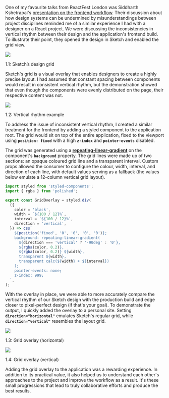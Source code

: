 
One of my favourite talks from ReactFest London was Siddharth Kshetrapal's [presentation on the frontend workflow](https://www.youtube.com/watch?v=bLgZwFRYTJ4). Their discussion about how design systems can be undermined by misunderstandings between project disciplines reminded me of a similar experience I had with a designer on a React project. We were discussing the inconsistencies in vertical rhythm between their design and the application's frontend build. To illustrate their point, they opened the design in Sketch and enabled the grid view.


![](https://s3.us-west-2.amazonaws.com/secure.notion-static.com/765c189a-0577-457d-9c77-e53b963fa3df/sketch-design-grid.jpg?X-Amz-Algorithm=AWS4-HMAC-SHA256&X-Amz-Content-Sha256=UNSIGNED-PAYLOAD&X-Amz-Credential=AKIAT73L2G45EIPT3X45%2F20230102%2Fus-west-2%2Fs3%2Faws4_request&X-Amz-Date=20230102T213645Z&X-Amz-Expires=3600&X-Amz-Signature=a9213833576b466d4a91798c39db5b9fb49aef7a259ca54441d49c8db3e126c3&X-Amz-SignedHeaders=host&x-id=GetObject)


1.1: Sketch’s design grid


Sketch's grid is a visual overlay that enables designers to create a highly precise layout. I had assumed that constant spacing between components would result in consistent vertical rhythm, but the demonstration showed that even though the components were evenly distributed on the page, their respective content was not.


![](https://s3.us-west-2.amazonaws.com/secure.notion-static.com/08652dc5-a3f7-4a09-8ac9-ebcd82ba1075/vertical-rhythm.png?X-Amz-Algorithm=AWS4-HMAC-SHA256&X-Amz-Content-Sha256=UNSIGNED-PAYLOAD&X-Amz-Credential=AKIAT73L2G45EIPT3X45%2F20230102%2Fus-west-2%2Fs3%2Faws4_request&X-Amz-Date=20230102T213645Z&X-Amz-Expires=3600&X-Amz-Signature=cee0bcc886564157a6e2d9e3204dedaacb8f8b4a62fe0989aba48aaebbc235f1&X-Amz-SignedHeaders=host&x-id=GetObject)


1.2: Vertical rhythm example


To address the issue of inconsistent vertical rhythm, I created a similar treatment for the frontend by adding a styled component to the application root. The grid would sit on top of the entire application, fixed to the viewport using **`position: fixed`** with a high **`z-index`** and **`pointer-events`** disabled.


The grid was generated using a [**repeating-linear-gradient**](https://developer.mozilla.org/en-US/docs/Web/CSS/repeating-linear-gradient) on the component's **`background`** property. The grid lines were made up of two sections: an opaque coloured grid line and a transparent interval. Custom props allowed the consumer to configure the colour, width, interval, and direction of each line, with default values serving as a fallback (the values below emulate a 12-column vertical grid layout).


```javascript
import styled from 'styled-components';
import { rgba } from 'polished';

export const GridOverlay = styled.div(
  ({
    color = 'black',
    width = `${100 / 12}%`,
    interval = `${100 / 12}%`,
    direction = 'vertical',
  }) => css`
    ${position('fixed', '0', '0', '0', '0')};
    background: repeating-linear-gradient(
      ${direction === 'vertical' ? '-90deg' : '0'},
      ${rgba(color, 0.2)},
      ${rgba(color, 0.2)} ${width},
      transparent ${width},
      transparent calc(${width} + ${interval})
    );
    pointer-events: none;
    z-index: 999;
  `,
);
```


With the overlay in place, we were able to more accurately compare the vertical rhythm of our Sketch design with the production build and edge closer to pixel-perfect design (if that's your goal). To demonstrate the output, I quickly added the overlay to a personal site. Setting **`direction="horizontal"`** emulates Sketch's regular grid, while **`direction="vertical"`** resembles the layout grid.


![](https://s3.us-west-2.amazonaws.com/secure.notion-static.com/4cf79f51-282d-4a78-8823-8689b2c20879/grid-overlay-horizontal.jpg?X-Amz-Algorithm=AWS4-HMAC-SHA256&X-Amz-Content-Sha256=UNSIGNED-PAYLOAD&X-Amz-Credential=AKIAT73L2G45EIPT3X45%2F20230102%2Fus-west-2%2Fs3%2Faws4_request&X-Amz-Date=20230102T213645Z&X-Amz-Expires=3600&X-Amz-Signature=0134f05d0dfc22122aaff2e10cecf665924b60455660e3e29570ce0912363ba6&X-Amz-SignedHeaders=host&x-id=GetObject)


1.3: Grid overlay (horizontal)


![](https://s3.us-west-2.amazonaws.com/secure.notion-static.com/1d064ef9-c647-4e87-a8ba-e6bf6e150b95/grid-overlay-vertical.jpg?X-Amz-Algorithm=AWS4-HMAC-SHA256&X-Amz-Content-Sha256=UNSIGNED-PAYLOAD&X-Amz-Credential=AKIAT73L2G45EIPT3X45%2F20230102%2Fus-west-2%2Fs3%2Faws4_request&X-Amz-Date=20230102T213645Z&X-Amz-Expires=3600&X-Amz-Signature=602f302e8a414c4dafa9d6833f9e08371319ea78c1015011be4c7152cc0e7af1&X-Amz-SignedHeaders=host&x-id=GetObject)


1.4: Grid overlay (vertical)


Adding the grid overlay to the application was a rewarding experience. In addition to its practical value, it also helped us to understand each other's approaches to the project and improve the workflow as a result. It's these small progressions that lead to truly collaborative efforts and produce the best results.

